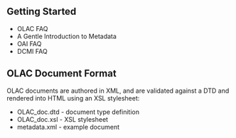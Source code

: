 ## Getting Started

-   OLAC FAQ
-   A Gentle Introduction to Metadata
-   OAI FAQ
-   DCMI FAQ

## OLAC Document Format

OLAC documents are authored in XML, and are validated against a DTD
and rendered into HTML using an XSL stylesheet:

-   OLAC_doc.dtd - document type definition
-   OLAC_doc.xsl - XSL stylesheet
-   metadata.xml - example document
